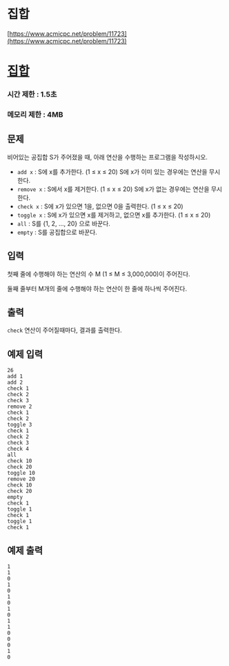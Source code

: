 # 집합
 
[https://www.acmicpc.net/problem/11723](https://www.acmicpc.net/problem/11723)

# [집합](https://www.acmicpc.net/problem/11723)

### 시간 제한 : 1.5초

### 메모리 제한 : 4MB

## 문제

비어있는 공집합 S가 주어졌을 때, 아래 연산을 수행하는 프로그램을 작성하시오.

- `add x` : S에 x를 추가한다. (1 ≤ x ≤ 20) S에 x가 이미 있는 경우에는 연산을 무시한다.
- `remove x` : S에서 x를 제거한다. (1 ≤ x ≤ 20) S에 x가 없는 경우에는 연산을 무시한다.
- `check x` : S에 x가 있으면 1을, 없으면 0을 출력한다. (1 ≤ x ≤ 20)
- `toggle x` : S에 x가 있으면 x를 제거하고, 없으면 x를 추가한다. (1 ≤ x ≤ 20)
- `all` : S를 {1, 2, ..., 20} 으로 바꾼다.
- `empty` : S를 공집합으로 바꾼다.

## 입력

첫째 줄에 수행해야 하는 연산의 수 M (1 ≤ M ≤ 3,000,000)이 주어진다.

둘째 줄부터 M개의 줄에 수행해야 하는 연산이 한 줄에 하나씩 주어진다.

## 출력

`check` 연산이 주어질때마다, 결과를 출력한다.

## 예제 입력

```
26
add 1
add 2
check 1
check 2
check 3
remove 2
check 1
check 2
toggle 3
check 1
check 2
check 3
check 4
all
check 10
check 20
toggle 10
remove 20
check 10
check 20
empty
check 1
toggle 1
check 1
toggle 1
check 1
```

## 예제 출력

```
1
1
0
1
0
1
0
1
0
1
1
0
0
0
1
0
```